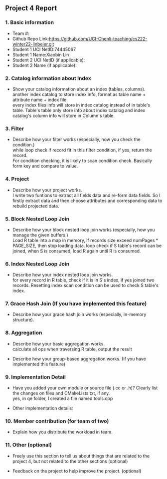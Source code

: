 ## Project 4 Report

### 1. Basic information

- Team #:
- Github Repo Link:https://github.com/UCI-Chenli-teaching/cs222-winter22-linbeier.git
- Student 1 UCI NetID:74445067
- Student 1 Name:Xiaobin Lin
- Student 2 UCI NetID (if applicable):
- Student 2 Name (if applicable):

### 2. Catalog information about Index

- Show your catalog information about an index (tables, columns).  
  another index catalog to store index info, format as table name + attribute name + index file  
  every index files info will store in index catalog instead of in table's table. Table's table only store info about
  index catalog and index catalog's column info will store in Column's table.

### 3. Filter

- Describe how your filter works (especially, how you check the condition.)  
  while loop check if record fit in this filter condition, if yes, return the record.  
  For condition checking, it is likely to scan condition check. Basically form key and compare to value.

### 4. Project

- Describe how your project works.  
  I write two funtions to extract all fields data and re-form data fields. So I firstly extract data and then choose
  attributes and corresponding data to rebuild projected data.

### 5. Block Nested Loop Join

- Describe how your block nested loop join works (especially, how you manage the given buffers.)  
  Load R table into a map in memory, if records size exceed numPages * PAGE_SIZE, then stop loading data. loop check if
  S table's record can be joined, when S is consumed, load R again until R is consumed.

### 6. Index Nested Loop Join

- Describe how your index nested loop join works.  
  for every record in R table, check if it is in S's index, if yes joined two records. Resetting index scan condition
  can be used to check S table's index.

### 7. Grace Hash Join (If you have implemented this feature)

- Describe how your grace hash join works (especially, in-memory structure).

### 8. Aggregation

- Describe how your basic aggregation works.  
  calculate all ops when traversing R table, output the result

- Describe how your group-based aggregation works. (If you have implemented this feature)

### 9. Implementation Detail

- Have you added your own module or source file (.cc or .h)? Clearly list the changes on files and CMakeLists.txt, if
  any.  
  yes, in qe folder, I created a file named tools.cpp


- Other implementation details:

### 10. Member contribution (for team of two)

- Explain how you distribute the workload in team.

### 11. Other (optional)

- Freely use this section to tell us about things that are related to the project 4, but not related to the other
  sections (optional)


- Feedback on the project to help improve the project. (optional)